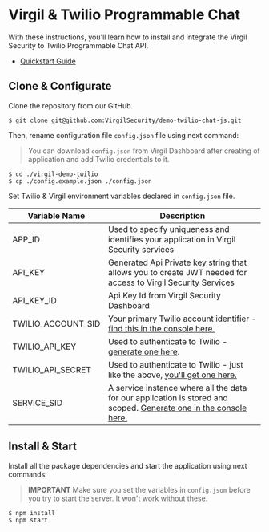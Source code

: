 # Virgil & Twilio Programmable Chat

With these instructions, you'll learn how to install and integrate the Virgil Security to Twilio Programmable Chat API.


- [Quickstart Guide](/docs)

## Clone & Configurate

Clone the repository from our GitHub.

```
$ git clone git@github.com:VirgilSecurity/demo-twilio-chat-js.git
```

Then, rename configuration file ```config.json``` file using next command:

> You can download `config.json` from Virgil Dashboard after creating of application and add Twilio credentials to it.

```
$ cd ./virgil-demo-twilio
$ cp ./config.example.json ./config.json
```

Set Twilio & Virgil environment variables declared in `config.json` file.

| Variable Name                     | Description                    |
|-----------------------------------|--------------------------------|
| APP_ID                   | Used to specify uniqueness and identifies your application in Virgil Security services |
| API_KEY                  | Generated Api Private key string that allows you to create JWT needed for access to Virgil Security Services |
| API_KEY_ID               | Api Key Id from Virgil Security Dashboard |
| TWILIO_ACCOUNT_SID                | Your primary Twilio account identifier - [find this in the console here.](https://www.twilio.com/console)        |
| TWILIO_API_KEY                    | Used to authenticate to Twilio - [generate one here](https://www.twilio.com/console/chat/runtime/api-keys). |
| TWILIO_API_SECRET                 | Used to authenticate to Twilio - just like the above, [you'll get one here.](https://www.twilio.com/console/chat/runtime/api-keys) |
| SERVICE_SID            | A service instance where all the data for our application is stored and scoped. [Generate one in the console here.](https://www.twilio.com/console/chat/dashboard) |

## Install & Start

Install all the package dependencies and start the application using next commands:

> **IMPORTANT** Make sure you set the variables in `config.jsom` before you try to start the server. It won't work without these.

```
$ npm install
$ npm start
```
